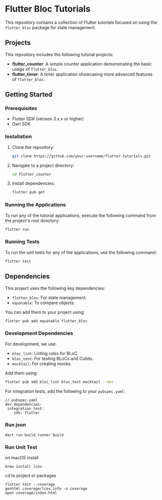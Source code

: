 # Flutter Bloc Tutorials

This repository contains a collection of Flutter tutorials focused on using the `flutter_bloc` package for state management.

## Projects

This repository includes the following tutorial projects:

-   **flutter_counter**: A simple counter application demonstrating the basic usage of `flutter_bloc`.
-   **flutter_timer**: A timer application showcasing more advanced features of `flutter_bloc`.

## Getting Started

### Prerequisites

-   Flutter SDK (version 3.x.x or higher)
-   Dart SDK

### Installation

1.  Clone the repository:
    ```bash
    git clone https://github.com/your-username/flutter-tutorials.git
    ```
2.  Navigate to a project directory:
    ```bash
    cd flutter_counter
    ```
3.  Install dependencies:
    ```bash
    flutter pub get
    ```

### Running the Applications

To run any of the tutorial applications, execute the following command from the project's root directory:

```bash
flutter run
```

### Running Tests

To run the unit tests for any of the applications, use the following command:

```bash
flutter test
```

## Dependencies

This project uses the following key dependencies:

-   `flutter_bloc`: For state management.
-   `equatable`: To compare objects.

You can add them to your project using:

```bash
flutter pub add equatable flutter_bloc
```

### Development Dependencies

For development, we use:

-   `bloc_lint`: Linting rules for BLoC.
-   `bloc_test`: For testing BLoCs and Cubits.
-   `mocktail`: For creating mocks.

Add them using:

```bash
flutter pub add bloc_lint bloc_test mocktail --dev
```

For integration tests, add the following to your `pubspec.yaml`:

```
// pubspec.yaml
dev_dependencies:
 integration_test:
    sdk: flutter
```

### Run json

```
dart run build_runner build
```

### Run Unit Test

on macOS install

```
brew install lcov
```

cd to project or packages

```
flutter test --coverage
genhtml coverage/lcov.info -o coverage
open coverage/index.html
```
